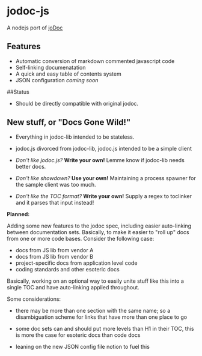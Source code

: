 # jodoc-js

A nodejs port of [joDoc](https://github.com/davebalmer/joDoc)

## Features

- Automatic conversion of markdown commented javascript code
- Self-linking documenatation
- A quick and easy table of contents system
- JSON configuration _coming soon_

##Status

- Should be directly compatible with original jodoc.

## New stuff, or "Docs Gone Wild!"

- Everything in jodoc-lib intended to be stateless.

- jodoc.js divorced from jodoc-lib, jodoc.js intended to be a simple client

- _Don't like jodoc.js?_ __Write your own!__ Lemme know if jodoc-lib needs better docs.

- _Don't like showdown?_ __Use your own!__ Maintaining a process spawner for the sample client was too much.

- _Don't like the TOC format?_ __Write your own!__ Supply a regex to toclinker and it parses that input instead!

__Planned:__

Adding some new features to the jodoc spec, including easier auto-linking
between documentation sets. Basically, to make it easier to "roll up" docs
from one or more code bases. Consider the following case:

- docs from JS lib from vendor A
- docs from JS lib from vendor B
- project-specific docs from application level code
- coding standards and other esoteric docs

Basically, working on an optional way to easily unite stuff like this into
a single TOC and have auto-linking applied throughout.

Some considerations:

- there may be more than one section with the same name; so a disambiguation
  scheme for links that have more than one place to go

- some doc sets can and should put more levels than H1 in their TOC, this is
  more the case for esoteric docs than code docs

- leaning on the new JSON config file notion to fuel this

